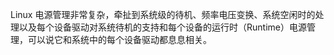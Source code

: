 

Linux 电源管理非常复杂，牵扯到系统级的待机、频率电压变换、系统空闲时的处理以及每个设备驱动对系统待机的支持和每个设备的运行时（Runtime）电源管理，可以说它和系统中的每个设备驱动都息息相关。

